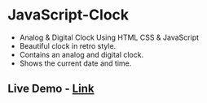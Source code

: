# JavaScript-Clock

- Analog & Digital Clock Using HTML CSS & JavaScript
- Beautiful clock in retro style.
- Contains an analog and digital clock.
- Shows the current date and time.

## Live Demo - [Link](https://65896a66e78d19d6d3c17f9b--vocal-fox-3b5ba4.netlify.app/)
